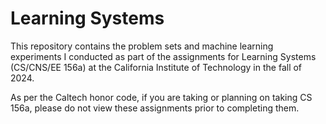 # Learning Systems

This repository contains the problem sets and machine learning experiments I conducted as part of the assignments for Learning Systems (CS/CNS/EE 156a) at the California Institute of Technology in the fall of 2024.

As per the Caltech honor code, if you are taking or planning on taking CS 156a, please do not view these assignments prior to completing them.
